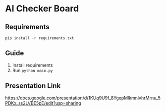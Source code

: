 # AI Checker Board

## Requirements
`pip install -r requirements.txt`

## Guide
1. Install requirements
2. Run `python main.py`

## Presentation Link
https://docs.google.com/presentation/d/1KUq9U9f_8YgepMlkmnlvhrMrnu_5PDKx_ss2LVBE5pE/edit?usp=sharing
